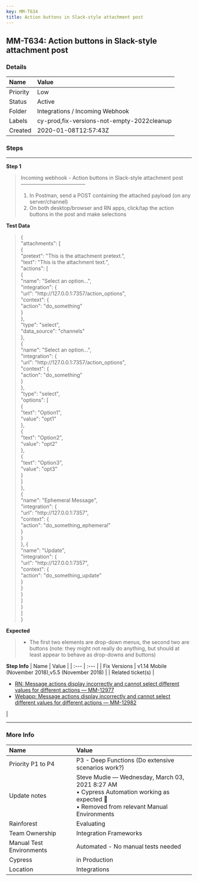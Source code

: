 ```yaml
---
key: MM-T634
title: Action buttons in Slack-style attachment post
---
```


## MM-T634: Action buttons in Slack-style attachment post

### Details

| Name     | Value                                      |
| :------- | :----------------------------------------- |
| Priority | Low                                        |
| Status   | Active                                     |
| Folder   | Integrations / Incoming Webhook            |
| Labels   | cy-prod,fix-versions-not-empty-2022cleanup |
| Created  | 2020-01-08T12:57:43Z                       |

### Steps

<hr/>

**Step 1**

> <article>Incoming webhook - Action buttons in Slack-style attachment post<br>–––––––––––––––––––––––––<ol><li>In Postman, send a POST containing the attached payload (on any server/channel)</li><li>On both desktop/browser and RN apps, click/tap the action buttons in the post and make selections</li></ol></article>

**Test Data**

> <article>{<br>"attachments": [<br>{<br>"pretext": "This is the attachment pretext.",<br>"text": "This is the attachment text.",<br>"actions": [<br>{<br>"name": "Select an option...",<br>"integration": {<br>"url": "http://127.0.0.1:7357/action_options",<br>"context": {<br>"action": "do_something"<br>}<br>},<br>"type": "select",<br>"data_source": "channels"<br>},<br>{<br>"name": "Select an option...",<br>"integration": {<br>"url": "http://127.0.0.1:7357/action_options",<br>"context": {<br>"action": "do_something"<br>}<br>},<br>"type": "select",<br>"options": [<br>{<br>"text": "Option1",<br>"value": "opt1"<br>},<br>{<br>"text": "Option2",<br>"value": "opt2"<br>},<br>{<br>"text": "Option3",<br>"value": "opt3"<br>}<br>]<br>},<br>{<br>"name": "Ephemeral Message",<br>"integration": {<br>"url": "http://127.0.0.1:7357",<br>"context": {<br>"action": "do_something_ephemeral"<br>}<br>}<br>}, {<br>"name": "Update",<br>"integration": {<br>"url": "http://127.0.0.1:7357",<br>"context": {<br>"action": "do_something_update"<br>}<br>}<br>}<br>]<br>}<br>]<br>}</article>

**Expected**

> <article><ul><li>The first two elements are drop-down menus, the second two are buttons (note: they might not really do anything, but should at least appear to behave as drop-downs and buttons)</li></ul></article>

**Step Info**
| Name | Value |
| :--- | :--- |
| Fix Versions | v1.14 Mobile (November 2018),v5.5 (November 2018) |
| Related ticket(s) | <ul><li><a href="https://mattermost.atlassian.net/browse/MM-12977">RN: Message actions display incorrectly and cannot select different values for different actions — MM-12977</a></li><li><a href="https://mattermost.atlassian.net/browse/MM-12982">Webapp: Message actions display incorrectly and cannot select different values for different actions — MM-12982</a></li></ul> |

<hr/>

### More Info

| Name                     | Value                                                                                                                                             |
| :----------------------- | :------------------------------------------------------------------------------------------------------------------------------------------------ |
| Priority P1 to P4        | P3 - Deep Functions (Do extensive scenarios work?)                                                                                                |
| Update notes             | Steve Mudie — Wednesday, March 03, 2021 8:27 AM<br>•&nbsp;Cypress Automation working as expected 🎉<br>• Removed from relevant Manual Environments |
| Rainforest               | Evaluating                                                                                                                                        |
| Team Ownership           | Integration Frameworks                                                                                                                            |
| Manual Test Environments | Automated - No manual tests needed                                                                                                                |
| Cypress                  | in Production                                                                                                                                     |
| Location                 | Integrations                                                                                                                                      |
